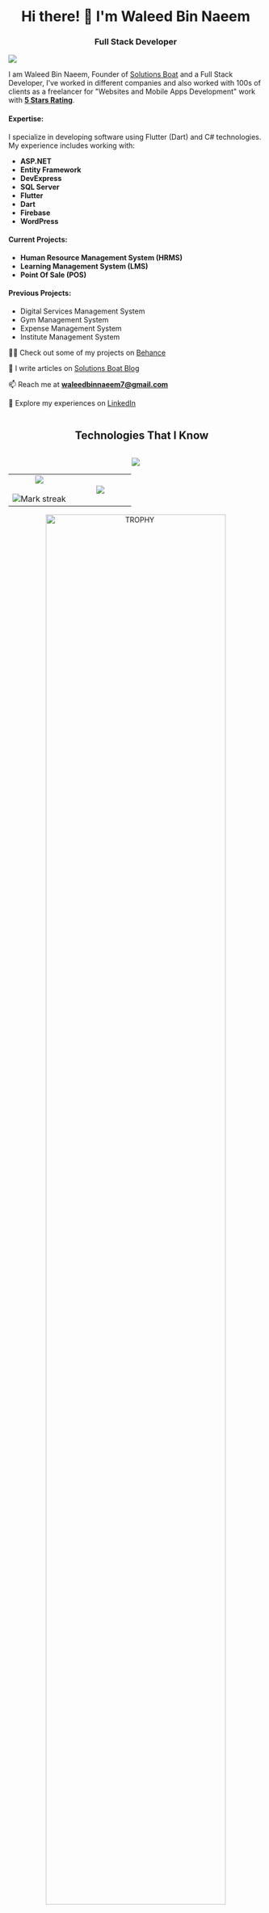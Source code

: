 <h1 align="center">Hi there! 👋 I'm Waleed Bin Naeem</h1>
<h3 align="center">Full Stack Developer</h3>

<div align="left">
  
[![](https://visitcount.itsvg.in/api?id=waleedbinnaeem7&icon=3&color=6)](https://github.com/waleedbinnaeem7)
  
</div>

I am Waleed Bin Naeem,
Founder of [Solutions Boat](https://solutionsboat.com/) and a Full Stack Developer, I've worked in different companies and also worked with 100s of clients as a freelancer for "Websites and Mobile Apps Development" work with **[5 Stars Rating](https://www.behance.net/gallery/172790989/Testimonials)**.

#### Expertise:
I specialize in developing software using Flutter (Dart) and C# technologies. My experience includes working with:
- **ASP.NET**
- **Entity Framework**
- **DevExpress**
- **SQL Server**
- **Flutter**
- **Dart**
- **Firebase**
- **WordPress**

#### Current Projects:
- **Human Resource Management System (HRMS)**
- **Learning Management System (LMS)**
- **Point Of Sale (POS)**

#### Previous Projects:
- Digital Services Management System
- Gym Management System
- Expense Management System
- Institute Management System


👨‍💻 Check out some of my projects on [Behance](https://www.behance.net/gallery/172787219/Website-Designs)

📝 I write articles on [Solutions Boat Blog](https://solutionsboat.com/blog/)

📫 Reach me at **waleedbinnaeem7@gmail.com**

📄 Explore my experiences on [LinkedIn](https://www.linkedin.com/in/waleedbinnaeem/)


<!--h1 without bottom border-->
<div id="user-content-toc">
  <ul align="center">
    <summary><h2 style="display: inline-block">Technologies That I Know</h2></summary>
  </ul>
</div>
<!--tech stack icons-->
<p align="center">
  <a href="https://skillicons.dev">
    <img src="https://skillicons.dev/icons?i=html,css,js,c,cs,dotnet,dart,flutter,firebase,gcp,postman,bootstrap,tailwind,wordpress,figma,ps,ai,git,github" />
  </a>
</p>



<!--- stats & Trophy (start) -->
<p align="center">
  <!--- stats (start) -->
<table align="center">
<tr border="none">
<td width="50%" align="center">
  
  <img  align="center"  src="https://github-readme-stats.vercel.app/api?username=waleedbinnaeem7&theme=dark&show_icons=true&include_all_commits=true&count_private=true" />
  <br></br>
  <img  title="🔥 Get streak stats for your profile at git.io/streak-stats" alt="Mark streak" src="https://github-readme-streak-stats.herokuapp.com/?user=waleedbinnaeem7&theme=dark&hide_border=false" /> 
</td>

<td width="50%" align="center">

  <img  align="center"  src="https://github-readme-stats.anuraghazra1.vercel.app/api/top-langs/?username=waleedbinnaeem7&theme=dark&hide_border=false&no-bg=true&no-frame=true&langs_count=10"/>
  
  </td>
</tr>
</table>
<!--- stats (end) -->

<!--- trophy (start) -->
<div align=center>
  <a href="https://github.com/ryo-ma/github-profile-trophy" title="Go to Source">
      <img align="center" width=84% src="https://github-profile-trophy.vercel.app/?username=waleedbinnaeem7&theme=radical&row=1&column=7&margin-h=15&margin-w=5&no-bg=true" alt="TROPHY" />
    </a>
</div>
<!--- trophy (start) -->

</p>        
<!--- stats (end) -->

Feel free to explore my GitHub repositories to see more of my work! If you have any questions or would like to connect, don't hesitate to reach out. Let's code and build amazing things together!

<!--horizontal divider(gradiant)-->
<img src="https://user-images.githubusercontent.com/73097560/115834477-dbab4500-a447-11eb-908a-139a6edaec5c.gif">

<!-- Connect with me -->
<!--h2 without bottom border-->
<div id="user-content-toc">
  <ul align="center">
    <summary><h2 style="display: inline-block">Connect With Me🤝</h2></summary>
  </ul>
</div>

<!--icons and links-->
<p align="center">
 </a>
  <a href="https://linkedin.com/in/waleedbinnaeem" target="blank">
    <img align="center" src="https://raw.githubusercontent.com/rahuldkjain/github-profile-readme-generator/master/src/images/icons/Social/linked-in-alt.svg" alt="LinkedIn" height="30" width="40" />
  </a>
  
  <a href="https://twitter.com/waleedbinnaeem7" target="blank">
    <img align="center" src="https://raw.githubusercontent.com/rahuldkjain/github-profile-readme-generator/master/src/images/icons/Social/twitter.svg" alt="Twitter" height="30" width="40" />

 <a href="https://www.behance.net/waleedbinnaeem7" target="blank">
    <img align="center" src="https://raw.githubusercontent.com/rahuldkjain/github-profile-readme-generator/master/src/images/icons/Social/behance.svg" alt="Behance" height="30" width="40" />
  </a>
  <a href="https://fb.com/waleed.binnaeem.7" target="blank">
    <img align="center" src="https://raw.githubusercontent.com/rahuldkjain/github-profile-readme-generator/master/src/images/icons/Social/facebook.svg" alt="Facebook" height="30" width="40" />
  </a>

</p>



